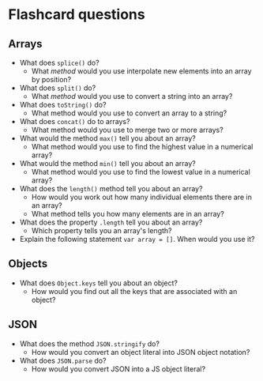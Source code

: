 # Flashcard questions

## Arrays

* What does `splice()` do?
    * What *method* would you use interpolate new elements into an array by position?
* What does `split()` do?
    * What *method* would you use to convert a string into an array?
* What does `toString()` do?
    * What method would you use to convert an array to a string?
* What does `concat()` do to arrays?
    * What method would you use to merge two or more arrays?
* What would the  method `max()` tell you about an array?
    * What method would you use to find the highest value in a numerical array?
* What would the method `min()` tell you about an array?
    * What method would you use to find the lowest value in a numerical array?
* What does the `length()` method tell you about an array?
    * How would you work out how many individual elements there are in an array?
    * What method tells you how many elements are in an array?
* What does the property `.length` tell you about an array?
    * Which property tells you an array's length?
* Explain the following statement `var array = []`. When would you use it?

## Objects

* What does `Object.keys` tell you about an object?
    * How would you find out all the keys that are associated with an object?

## JSON

* What does the method `JSON.stringify` do?
    * How would you convert an object literal into JSON object notation?
* What does `JSON.parse` do?
    * How would you convert JSON into a JS object literal?


